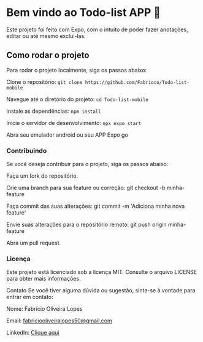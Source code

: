 # Bem vindo ao Todo-list APP 👋

Este projeto foi feito com Expo, com o intuito de poder fazer anotações, editar ou até mesmo exclui-las.

## Como rodar o projeto

Para rodar o projeto localmente, siga os passos abaixo:

Clone o repositório: `git clone https://github.com/Fabrioco/Todo-list-mobile`

Navegue até o diretório do projeto: `cd Todo-list-mobile`

Instale as dependências: `npm install`

Inicie o servidor de desenvolvimento: `npx expo start`

Abra seu emulador android ou seu APP Expo go

### Contribuindo

Se você deseja contribuir para o projeto, siga os passos abaixo:

Faça um fork do repositório.

Crie uma branch para sua feature ou correção: git checkout -b minha-feature

Faça commit das suas alterações: git commit -m 'Adiciona minha nova feature'

Envie suas alterações para o repositório remoto: git push origin minha-feature

Abra um pull request.

### Licença

Este projeto está licenciado sob a licença MIT. Consulte o arquivo LICENSE para obter mais informações.

Contato Se você tiver alguma dúvida ou sugestão, sinta-se à vontade para entrar em contato:

Nome: Fabrício Oliveira Lopes

Email: fabriciooliveiralopes50@gmail.com

LinkedIn: [Clique aqui](https://www.linkedin.com/in/fabr%C3%ADcio-oliveira-lopes-b713892bb/)